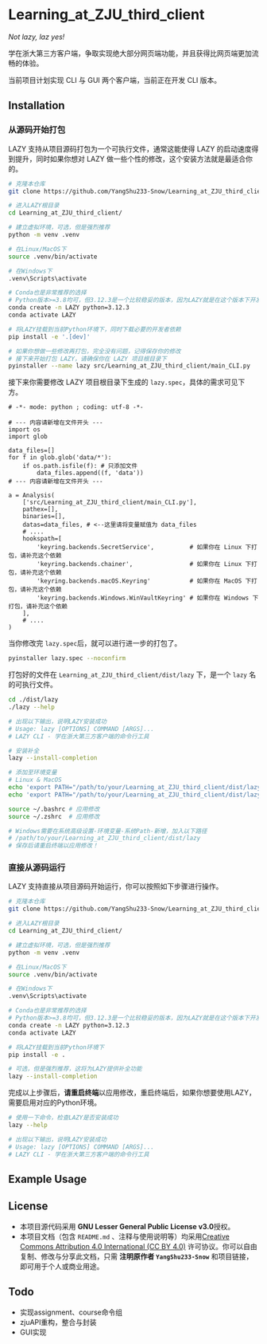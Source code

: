 # Learning_at_ZJU_third_client

*Not lazy, laz yes!*

学在浙大第三方客户端，争取实现绝大部分网页端功能，并且获得比网页端更加流畅的体验。

当前项目计划实现 CLI 与 GUI 两个客户端，当前正在开发 CLI 版本。

## Installation

### 从源码开始打包

LAZY 支持从项目源码打包为一个可执行文件，通常这能使得 LAZY 的启动速度得到提升，同时如果你想对 LAZY 做一些个性的修改，这个安装方法就是最适合你的。

```bash
# 克隆本仓库
git clone https://github.com/YangShu233-Snow/Learning_at_ZJU_third_client

# 进入LAZY根目录
cd Learning_at_ZJU_third_client/

# 建立虚拟环境，可选，但是强烈推荐
python -m venv .venv

# 在Linux/MacOS下
source .venv/bin/activate

# 在Windows下
.venv\Scripts\activate

# Conda也是非常推荐的选择
# Python版本>=3.8均可，但3.12.3是一个比较稳妥的版本，因为LAZY就是在这个版本下开发的
conda create -n LAZY python=3.12.3
conda activate LAZY

# 将LAZY挂载到当前Python环境下，同时下载必要的开发者依赖
pip install -e '.[dev]'

# 如果你想做一些修改再打包，完全没有问题，记得保存你的修改
# 接下来开始打包 LAZY，请确保你在 LAZY 项目根目录下
pyinstaller --name lazy src/Learning_at_ZJU_third_client/main_CLI.py
```

接下来你需要修改 LAZY 项目根目录下生成的 `lazy.spec`，具体的需求可见下方。

```
# -*- mode: python ; coding: utf-8 -*-

# --- 内容请新增在文件开头 ---
import os
import glob

data_files=[]
for f in glob.glob('data/*'):
    if os.path.isfile(f): # 只添加文件
        data_files.append((f, 'data'))
# --- 内容请新增在文件开头 ---

a = Analysis(
    ['src/Learning_at_ZJU_third_client/main_CLI.py'],
    pathex=[],
    binaries=[],
    datas=data_files, # <--这里请将变量赋值为 data_files
    # ....
    hookspath=[
        'keyring.backends.SecretService',          # 如果你在 Linux 下打包，请补充这个依赖
        'keyring.backends.chainer',                # 如果你在 Linux 下打包，请补充这个依赖
        'keyring.backends.macOS.Keyring'           # 如果你在 MacOS 下打包，请补充这个依赖
        'keyring.backends.Windows.WinVaultKeyring' # 如果你在 Windows 下打包，请补充这个依赖
    ],
    # ....
)
```

当你修改完 `lazy.spec`后，就可以进行进一步的打包了。

```bash
pyinstaller lazy.spec --noconfirm
```

打包好的文件在 `Learning_at_ZJU_third_client/dist/lazy` 下，是一个 `lazy` 名的可执行文件。

```bash
cd ./dist/lazy
./lazy --help

# 出现以下输出，说明LAZY安装成功
# Usage: lazy [OPTIONS] COMMAND [ARGS]...
# LAZY CLI - 学在浙大第三方客户端的命令行工具

# 安装补全
lazy --install-completion

# 添加至环境变量
# Linux & MacOS
echo 'export PATH="/path/to/your/Learning_at_ZJU_third_client/dist/lazy:$PATH"' >> ~/.bashrc # 如果你用的是bash
echo 'export PATH="/path/to/your/Learning_at_ZJU_third_client/dist/lazy:$PATH"' >>  ./zshrc # 如果你用的是zsh

source ~/.bashrc # 应用修改
source ~/.zshrc  # 应用修改

# Windows需要在系统高级设置-环境变量-系统Path-新增，加入以下路径
# /path/to/your/Learning_at_ZJU_third_client/dist/lazy
# 保存后请重启终端以应用修改！
```

### 直接从源码运行

LAZY 支持直接从项目源码开始运行，你可以按照如下步骤进行操作。

```bash
# 克隆本仓库
git clone https://github.com/YangShu233-Snow/Learning_at_ZJU_third_client

# 进入LAZY根目录
cd Learning_at_ZJU_third_client/

# 建立虚拟环境，可选，但是强烈推荐
python -m venv .venv

# 在Linux/MacOS下
source .venv/bin/activate

# 在Windows下
.venv\Scripts\activate

# Conda也是非常推荐的选择
# Python版本>=3.8均可，但3.12.3是一个比较稳妥的版本，因为LAZY就是在这个版本下开发的
conda create -n LAZY python=3.12.3
conda activate LAZY

# 将LAZY挂载到当前Python环境下
pip install -e .

# 可选，但是强烈推荐，这将为LAZY提供补全功能
lazy --install-completion
```

完成以上步骤后，**请重启终端**以应用修改，重启终端后，如果你想要使用LAZY，需要启用对应的Python环境。

```bash
# 使用一下命令，检查LAZY是否安装成功
lazy --help

# 出现以下输出，说明LAZY安装成功
# Usage: lazy [OPTIONS] COMMAND [ARGS]...
# LAZY CLI - 学在浙大第三方客户端的命令行工具
```

## Example Usage

## License

- 本项目源代码采用 **GNU Lesser General Public License v3.0**授权。
- 本项目文档（包含 `README.md` 、注释与使用说明等）均采用[Creative Commons Attribution 4.0 International (CC BY 4.0)](https://creativecommons.org/licenses/by/4.0/) 许可协议。你可以自由复制、修改与分享此文档，只需 **注明原作者 `YangShu233-Snow`** 和项目链接，即可用于个人或商业用途。

## Todo

- 实现assignment、course命令组
- zjuAPI重构，整合与封装
- GUI实现
